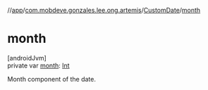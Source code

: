 //[app](../../../index.md)/[com.mobdeve.gonzales.lee.ong.artemis](../index.md)/[CustomDate](index.md)/[month](month.md)

# month

[androidJvm]\
private var [month](month.md): [Int](https://kotlinlang.org/api/latest/jvm/stdlib/kotlin/-int/index.html)

Month component of the date.

